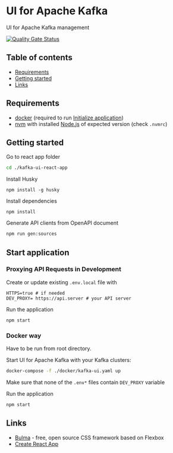 # UI for Apache Kafka
UI for Apache Kafka management

[![Quality Gate Status](https://sonarcloud.io/api/project_badges/measure?project=provectus_kafka-ui_frontend&metric=alert_status)](https://sonarcloud.io/dashboard?id=provectus_kafka-ui_frontend)

## Table of contents
- [Requirements](#requirements)
- [Getting started](#getting-started)
- [Links](#links)

## Requirements
- [docker](https://www.docker.com/get-started) (required to run [Initialize application](#initialize-application))
- [nvm](https://github.com/nvm-sh/nvm) with installed [Node.js](https://nodejs.org/en/) of expected version (check `.nvmrc`)

## Getting started

Go to react app folder
```sh
cd ./kafka-ui-react-app
```

Install Husky
```
npm install -g husky
```

Install dependencies
```
npm install
```

Generate API clients from OpenAPI document
```sh
npm run gen:sources
```

## Start application
### Proxying API Requests in Development

Create or update existing `.env.local` file with
```
HTTPS=true # if needed
DEV_PROXY= https://api.server # your API server
```

Run the application
```sh
npm start
```

### Docker way

Have to be run from root directory.

Start UI for Apache Kafka with your Kafka clusters:
```sh
docker-compose -f ./docker/kafka-ui.yaml up
```

Make sure that none of the `.env*` files contain `DEV_PROXY` variable

Run the application
```sh
npm start
```
## Links

* [Bulma](https://bulma.io/documentation/) - free, open source CSS framework based on Flexbox
* [Create React App](https://github.com/facebook/create-react-app)
